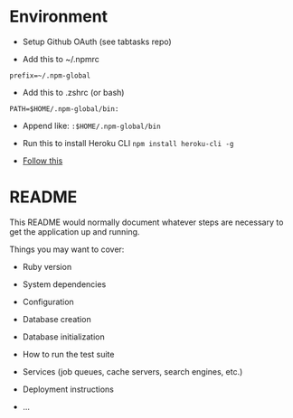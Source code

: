 # Environment

* Setup Github OAuth (see tabtasks repo)

* Add this to ~/.npmrc

`prefix=~/.npm-global`

* Add this to .zshrc (or bash)

`PATH=$HOME/.npm-global/bin:`

* Append like:
`:$HOME/.npm-global/bin`

* Run this to install Heroku CLI
`npm install heroku-cli -g`

* [Follow this](https://devcenter.heroku.com/articles/getting-started-with-rails5)


# README

This README would normally document whatever steps are necessary to get the
application up and running.

Things you may want to cover:

* Ruby version

* System dependencies

* Configuration

* Database creation

* Database initialization

* How to run the test suite

* Services (job queues, cache servers, search engines, etc.)

* Deployment instructions

* ...
